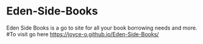 # Eden-Side-Books
Eden Side Books is a go to site for all your book borrowing needs and more.
#To visit go here https://joyce-o.github.io/Eden-Side-Books/
